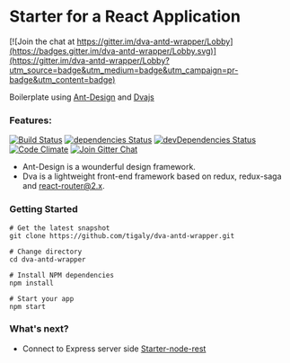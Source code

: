 Starter for a React Application
=======================

[![Join the chat at https://gitter.im/dva-antd-wrapper/Lobby](https://badges.gitter.im/dva-antd-wrapper/Lobby.svg)](https://gitter.im/dva-antd-wrapper/Lobby?utm_source=badge&utm_medium=badge&utm_campaign=pr-badge&utm_content=badge)

Boilerplate using [Ant-Design](https://ant.design/) and [Dvajs](https://github.com/dvajs/dva) 

### Features:

[![Build Status](https://img.shields.io/travis/tigaly/dva-antd-wrapper.svg?style=flat)](https://travis-ci.org/tigaly/dva-antd-wrapper)
[![dependencies Status](https://david-dm.org/tigaly/dva-antd-wrapper/status.svg)](https://david-dm.org/tigaly/dva-antd-wrapper)
[![devDependencies Status](https://david-dm.org/tigaly/dva-antd-wrapper/dev-status.svg)](https://david-dm.org/tigaly/dva-antd-wrapper?type=dev)
[![Code Climate](https://codeclimate.com/github/tigaly/dva-antd-wrapper/badges/gpa.svg)](https://codeclimate.com/github/tigaly/dva-antd-wrapper)
[![Join Gitter Chat](https://img.shields.io/badge/gitter-join%20chat%20%E2%86%92-brightgreen.svg?style=flat)](https://gitter.im/dva-antd-wrapper/Lobby)

* Ant-Design is a wounderful design framework.
* Dva is a lightweight front-end framework based on redux, redux-saga and react-router@2.x.

### Getting Started

    # Get the latest snapshot
    git clone https://github.com/tigaly/dva-antd-wrapper.git
    
    # Change directory
    cd dva-antd-wrapper
    
    # Install NPM dependencies
    npm install
    
    # Start your app
    npm start
    
### What's next?

* Connect to Express server side [Starter-node-rest](https://github.com/tigaly/starter-nodejs-rest)